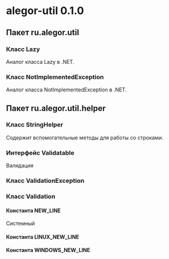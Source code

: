 # alegor-util 0.1.0

## Пакет ru.alegor.util

### Класс Lazy

Аналог класса Lazy в .NET.

### Класс NotImplementedException

Аналог класса NotImplementedException в .NET.

## Пакет ru.alegor.util.helper

### Класс StringHelper

Содержит вспомогательные методы для работы со строками.

### Интерфейс Validatable

Валидация

### Класс ValidationException

### Класс Validation

#### Константа NEW_LINE

Системный 

#### Константа LINUX_NEW_LINE

#### Константа WINDOWS_NEW_LINE